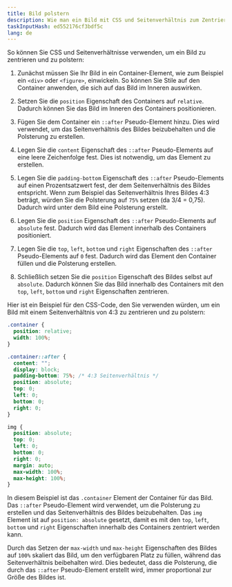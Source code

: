 ```yaml
---
title: Bild polstern
description: Wie man ein Bild mit CSS und Seitenverhältnis zum Zentrieren polstert.
taskInputHash: ed552176cf3bdf5c
lang: de
---
```

So können Sie CSS und Seitenverhältnisse verwenden, um ein Bild zu zentrieren und zu polstern:

1. Zunächst müssen Sie Ihr Bild in ein Container-Element, wie zum Beispiel ein `<div>` oder `<figure>`, einwickeln. So können Sie Stile auf den Container anwenden, die sich auf das Bild im Inneren auswirken.

2. Setzen Sie die `position` Eigenschaft des Containers auf `relative`. Dadurch können Sie das Bild im Inneren des Containers positionieren.

3. Fügen Sie dem Container ein `::after` Pseudo-Element hinzu. Dies wird verwendet, um das Seitenverhältnis des Bildes beizubehalten und die Polsterung zu erstellen.

4. Legen Sie die `content` Eigenschaft des `::after` Pseudo-Elements auf eine leere Zeichenfolge fest. Dies ist notwendig, um das Element zu erstellen.

5. Legen Sie die `padding-bottom` Eigenschaft des `::after` Pseudo-Elements auf einen Prozentsatzwert fest, der dem Seitenverhältnis des Bildes entspricht. Wenn zum Beispiel das Seitenverhältnis Ihres Bildes 4:3 beträgt, würden Sie die Polsterung auf `75%` setzen (da 3/4 = 0,75). Dadurch wird unter dem Bild eine Polsterung erstellt.

6. Legen Sie die `position` Eigenschaft des `::after` Pseudo-Elements auf `absolute` fest. Dadurch wird das Element innerhalb des Containers positioniert.

7. Legen Sie die `top`, `left`, `bottom` und `right` Eigenschaften des `::after` Pseudo-Elements auf `0` fest. Dadurch wird das Element den Container füllen und die Polsterung erstellen.

8. Schließlich setzen Sie die `position` Eigenschaft des Bildes selbst auf `absolute`. Dadurch können Sie das Bild innerhalb des Containers mit den `top`, `left`, `bottom` und `right` Eigenschaften zentrieren.

Hier ist ein Beispiel für den CSS-Code, den Sie verwenden würden, um ein Bild mit einem Seitenverhältnis von 4:3 zu zentrieren und zu polstern:

```css
.container {
  position: relative;
  width: 100%;
}

.container::after {
  content: "";
  display: block;
  padding-bottom: 75%; /* 4:3 Seitenverhältnis */
  position: absolute;
  top: 0;
  left: 0;
  bottom: 0;
  right: 0;
}

img {
  position: absolute;
  top: 0;
  left: 0;
  bottom: 0;
  right: 0;
  margin: auto;
  max-width: 100%;
  max-height: 100%;
}
```

In diesem Beispiel ist das `.container` Element der Container für das Bild. Das `::after` Pseudo-Element wird verwendet, um die Polsterung zu erstellen und das Seitenverhältnis des Bildes beizubehalten. Das `img` Element ist auf `position: absolute` gesetzt, damit es mit den `top`, `left`, `bottom` und `right` Eigenschaften innerhalb des Containers zentriert werden kann.

Durch das Setzen der `max-width` und `max-height` Eigenschaften des Bildes auf `100%` skaliert das Bild, um den verfügbaren Platz zu füllen, während das Seitenverhältnis beibehalten wird. Dies bedeutet, dass die Polsterung, die durch das `::after` Pseudo-Element erstellt wird, immer proportional zur Größe des Bildes ist.
